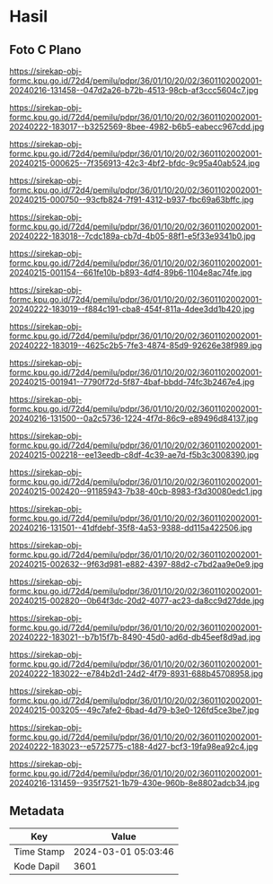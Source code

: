 # Hasil

## Foto C Plano

https://sirekap-obj-formc.kpu.go.id/72d4/pemilu/pdpr/36/01/10/20/02/3601102002001-20240216-131458--047d2a26-b72b-4513-98cb-af3ccc5604c7.jpg

https://sirekap-obj-formc.kpu.go.id/72d4/pemilu/pdpr/36/01/10/20/02/3601102002001-20240222-183017--b3252569-8bee-4982-b6b5-eabecc967cdd.jpg

https://sirekap-obj-formc.kpu.go.id/72d4/pemilu/pdpr/36/01/10/20/02/3601102002001-20240215-000625--7f356913-42c3-4bf2-bfdc-9c95a40ab524.jpg

https://sirekap-obj-formc.kpu.go.id/72d4/pemilu/pdpr/36/01/10/20/02/3601102002001-20240215-000750--93cfb824-7f91-4312-b937-fbc69a63bffc.jpg

https://sirekap-obj-formc.kpu.go.id/72d4/pemilu/pdpr/36/01/10/20/02/3601102002001-20240222-183018--7cdc189a-cb7d-4b05-88f1-e5f33e9341b0.jpg

https://sirekap-obj-formc.kpu.go.id/72d4/pemilu/pdpr/36/01/10/20/02/3601102002001-20240215-001154--661fe10b-b893-4df4-89b6-1104e8ac74fe.jpg

https://sirekap-obj-formc.kpu.go.id/72d4/pemilu/pdpr/36/01/10/20/02/3601102002001-20240222-183019--f884c191-cba8-454f-811a-4dee3dd1b420.jpg

https://sirekap-obj-formc.kpu.go.id/72d4/pemilu/pdpr/36/01/10/20/02/3601102002001-20240222-183019--4625c2b5-7fe3-4874-85d9-92626e38f989.jpg

https://sirekap-obj-formc.kpu.go.id/72d4/pemilu/pdpr/36/01/10/20/02/3601102002001-20240215-001941--7790f72d-5f87-4baf-bbdd-74fc3b2467e4.jpg

https://sirekap-obj-formc.kpu.go.id/72d4/pemilu/pdpr/36/01/10/20/02/3601102002001-20240216-131500--0a2c5736-1224-4f7d-86c9-e89496d84137.jpg

https://sirekap-obj-formc.kpu.go.id/72d4/pemilu/pdpr/36/01/10/20/02/3601102002001-20240215-002218--ee13eedb-c8df-4c39-ae7d-f5b3c3008390.jpg

https://sirekap-obj-formc.kpu.go.id/72d4/pemilu/pdpr/36/01/10/20/02/3601102002001-20240215-002420--91185943-7b38-40cb-8983-f3d30080edc1.jpg

https://sirekap-obj-formc.kpu.go.id/72d4/pemilu/pdpr/36/01/10/20/02/3601102002001-20240216-131501--41dfdebf-35f8-4a53-9388-dd115a422506.jpg

https://sirekap-obj-formc.kpu.go.id/72d4/pemilu/pdpr/36/01/10/20/02/3601102002001-20240215-002632--9f63d981-e882-4397-88d2-c7bd2aa9e0e9.jpg

https://sirekap-obj-formc.kpu.go.id/72d4/pemilu/pdpr/36/01/10/20/02/3601102002001-20240215-002820--0b64f3dc-20d2-4077-ac23-da8cc9d27dde.jpg

https://sirekap-obj-formc.kpu.go.id/72d4/pemilu/pdpr/36/01/10/20/02/3601102002001-20240222-183021--b7b15f7b-8490-45d0-ad6d-db45eef8d9ad.jpg

https://sirekap-obj-formc.kpu.go.id/72d4/pemilu/pdpr/36/01/10/20/02/3601102002001-20240222-183022--e784b2d1-24d2-4f79-8931-688b45708958.jpg

https://sirekap-obj-formc.kpu.go.id/72d4/pemilu/pdpr/36/01/10/20/02/3601102002001-20240215-003205--49c7afe2-6bad-4d79-b3e0-126fd5ce3be7.jpg

https://sirekap-obj-formc.kpu.go.id/72d4/pemilu/pdpr/36/01/10/20/02/3601102002001-20240222-183023--e5725775-c188-4d27-bcf3-19fa98ea92c4.jpg

https://sirekap-obj-formc.kpu.go.id/72d4/pemilu/pdpr/36/01/10/20/02/3601102002001-20240216-131459--935f7521-1b79-430e-960b-8e8802adcb34.jpg


## Metadata

| Key        | Value               |
| ---------- | ------------------- |
| Time Stamp | 2024-03-01 05:03:46 |
| Kode Dapil | 3601                |




